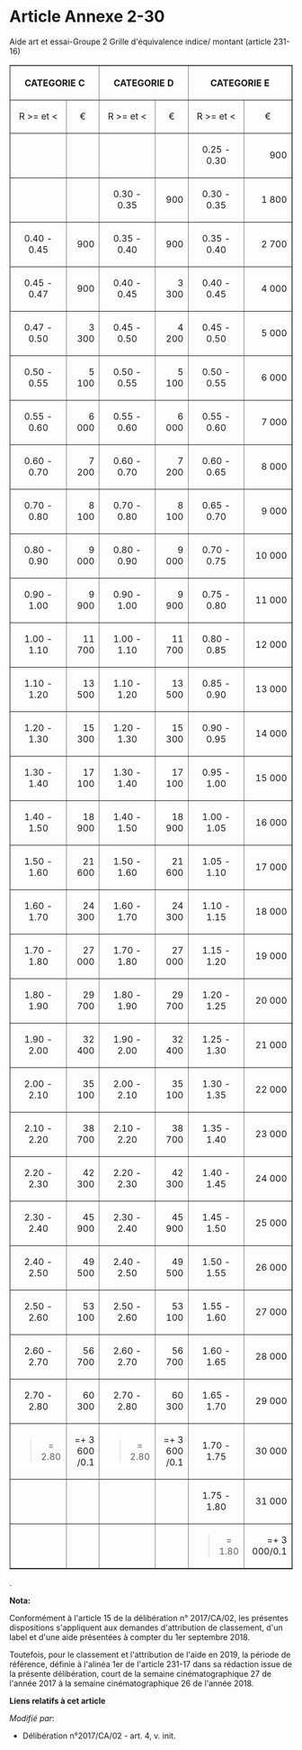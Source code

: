 # Article Annexe 2-30

Aide art et essai-Groupe 2 Grille d'équivalence indice/ montant (article 231-16)

<table border="1">
  <tbody>
    <tr>
      <th colspan="2">

CATEGORIE C</th>
      <th colspan="2">

CATEGORIE D</th>
      <th colspan="2">

CATEGORIE E</th>
    </tr>
    <tr>
      <td align="center">

R >= et <</td>
      <td align="center">

€</td>
      <td align="center">

R >= et <</td>
      <td align="center">

€</td>
      <td align="center">

R >= et <</td>
      <td align="center">

€</td>
    </tr>
    <tr>
      <td align="left">
      </td><td align="left">
      </td><td align="left">
      </td><td align="left">
      </td><td align="center">

0.25 - 0.30</td>
      <td align="right">

900</td>
    </tr>
    <tr>
      <td align="left">
      </td><td align="left">
      </td><td align="center">

0.30 - 0.35</td>
      <td align="right">

900</td>
      <td align="center">

0.30 - 0.35</td>
      <td align="right">

1 800</td>
    </tr>
    <tr>
      <td align="center">

0.40 - 0.45</td>
      <td align="right">

900</td>
      <td align="center">

0.35 - 0.40</td>
      <td align="right">

900</td>
      <td align="center">

0.35 - 0.40</td>
      <td align="right">

2 700</td>
    </tr>
    <tr>
      <td align="center">

0.45 - 0.47</td>
      <td align="right">

900</td>
      <td align="center">

0.40 - 0.45</td>
      <td align="right">

3 300</td>
      <td align="center">

0.40 - 0.45</td>
      <td align="right">

4 000</td>
    </tr>
    <tr>
      <td align="center">

0.47 - 0.50</td>
      <td align="right">

3 300</td>
      <td align="center">

0.45 - 0.50</td>
      <td align="right">

4 200</td>
      <td align="center">

0.45 - 0.50</td>
      <td align="right">

5 000</td>
    </tr>
    <tr>
      <td align="center">

0.50 - 0.55</td>
      <td align="right">

5 100</td>
      <td align="center">

0.50 - 0.55</td>
      <td align="right">

5 100</td>
      <td align="center">

0.50 - 0.55</td>
      <td align="right">

6 000</td>
    </tr>
    <tr>
      <td align="center">

0.55 - 0.60</td>
      <td align="right">

6 000</td>
      <td align="center">

0.55 - 0.60</td>
      <td align="right">

6 000</td>
      <td align="center">

0.55 - 0.60</td>
      <td align="right">

7 000</td>
    </tr>
    <tr>
      <td align="center">

0.60 - 0.70</td>
      <td align="right">

7 200</td>
      <td align="center">

0.60 - 0.70</td>
      <td align="right">

7 200</td>
      <td align="center">

0.60 - 0.65</td>
      <td align="right">

8 000</td>
    </tr>
    <tr>
      <td align="center">

0.70 - 0.80</td>
      <td align="right">

8 100</td>
      <td align="center">

0.70 - 0.80</td>
      <td align="right">

8 100</td>
      <td align="center">

0.65 - 0.70</td>
      <td align="right">

9 000</td>
    </tr>
    <tr>
      <td align="center">

0.80 - 0.90</td>
      <td align="right">

9 000</td>
      <td align="center">

0.80 - 0.90</td>
      <td align="right">

9 000</td>
      <td align="center">

0.70 - 0.75</td>
      <td align="right">

10 000</td>
    </tr>
    <tr>
      <td align="center">

0.90 - 1.00</td>
      <td align="right">

9 900</td>
      <td align="center">

0.90 - 1.00</td>
      <td align="right">

9 900</td>
      <td align="center">

0.75 - 0.80</td>
      <td align="right">

11 000</td>
    </tr>
    <tr>
      <td align="center">

1.00 - 1.10</td>
      <td align="right">

11 700</td>
      <td align="center">

1.00 - 1.10</td>
      <td align="right">

11 700</td>
      <td align="center">

0.80 - 0.85</td>
      <td align="right">

12 000</td>
    </tr>
    <tr>
      <td align="center">

1.10 - 1.20</td>
      <td align="right">

13 500</td>
      <td align="center">

1.10 - 1.20</td>
      <td align="right">

13 500</td>
      <td align="center">

0.85 - 0.90</td>
      <td align="right">

13 000</td>
    </tr>
    <tr>
      <td align="center">

1.20 - 1.30</td>
      <td align="right">

15 300</td>
      <td align="center">

1.20 - 1.30</td>
      <td align="right">

15 300</td>
      <td align="center">

0.90 - 0.95</td>
      <td align="right">

14 000</td>
    </tr>
    <tr>
      <td align="center">

1.30 - 1.40</td>
      <td align="right">

17 100</td>
      <td align="center">

1.30 - 1.40</td>
      <td align="right">

17 100</td>
      <td align="center">

0.95 - 1.00</td>
      <td align="right">

15 000</td>
    </tr>
    <tr>
      <td align="center">

1.40 - 1.50</td>
      <td align="right">

18 900</td>
      <td align="center">

1.40 - 1.50</td>
      <td align="right">

18 900</td>
      <td align="center">

1.00 - 1.05</td>
      <td align="right">

16 000</td>
    </tr>
    <tr>
      <td align="center">

1.50 - 1.60</td>
      <td align="right">

21 600</td>
      <td align="center">

1.50 - 1.60</td>
      <td align="right">

21 600</td>
      <td align="center">

1.05 - 1.10</td>
      <td align="right">

17 000</td>
    </tr>
    <tr>
      <td align="center">

1.60 - 1.70</td>
      <td align="right">

24 300</td>
      <td align="center">

1.60 - 1.70</td>
      <td align="right">

24 300</td>
      <td align="center">

1.10 - 1.15</td>
      <td align="right">

18 000</td>
    </tr>
    <tr>
      <td align="center">

1.70 - 1.80</td>
      <td align="right">

27 000</td>
      <td align="center">

1.70 - 1.80</td>
      <td align="right">

27 000</td>
      <td align="center">

1.15 - 1.20</td>
      <td align="right">

19 000</td>
    </tr>
    <tr>
      <td align="center">

1.80 - 1.90</td>
      <td align="right">

29 700</td>
      <td align="center">

1.80 - 1.90</td>
      <td align="right">

29 700</td>
      <td align="center">

1.20 - 1.25</td>
      <td align="right">

20 000</td>
    </tr>
    <tr>
      <td align="center">

1.90 - 2.00</td>
      <td align="right">

32 400</td>
      <td align="center">

1.90 - 2.00</td>
      <td align="right">

32 400</td>
      <td align="center">

1.25 - 1.30</td>
      <td align="right">

21 000</td>
    </tr>
    <tr>
      <td align="center">

2.00 - 2.10</td>
      <td align="right">

35 100</td>
      <td align="center">

2.00 - 2.10</td>
      <td align="right">

35 100</td>
      <td align="center">

1.30 - 1.35</td>
      <td align="right">

22 000</td>
    </tr>
    <tr>
      <td align="center">

2.10 - 2.20</td>
      <td align="right">

38 700</td>
      <td align="center">

2.10 - 2.20</td>
      <td align="right">

38 700</td>
      <td align="center">

1.35 - 1.40</td>
      <td align="right">

23 000</td>
    </tr>
    <tr>
      <td align="center">

2.20 - 2.30</td>
      <td align="right">

42 300</td>
      <td align="center">

2.20 - 2.30</td>
      <td align="right">

42 300</td>
      <td align="center">

1.40 - 1.45</td>
      <td align="right">

24 000</td>
    </tr>
    <tr>
      <td align="center">

2.30 - 2.40</td>
      <td align="right">

45 900</td>
      <td align="center">

2.30 - 2.40</td>
      <td align="right">

45 900</td>
      <td align="center">

1.45 - 1.50</td>
      <td align="right">

25 000</td>
    </tr>
    <tr>
      <td align="center">

2.40 - 2.50</td>
      <td align="right">

49 500</td>
      <td align="center">

2.40 - 2.50</td>
      <td align="right">

49 500</td>
      <td align="center">

1.50 - 1.55</td>
      <td align="right">

26 000</td>
    </tr>
    <tr>
      <td align="center">

2.50 - 2.60</td>
      <td align="right">

53 100</td>
      <td align="center">

2.50 - 2.60</td>
      <td align="right">

53 100</td>
      <td align="center">

1.55 - 1.60</td>
      <td align="right">

27 000</td>
    </tr>
    <tr>
      <td align="center">

2.60 - 2.70</td>
      <td align="right">

56 700</td>
      <td align="center">

2.60 - 2.70</td>
      <td align="right">

56 700</td>
      <td align="center">

1.60 - 1.65</td>
      <td align="right">

28 000</td>
    </tr>
    <tr>
      <td align="center">

2.70 - 2.80</td>
      <td align="right">

60 300</td>
      <td align="center">

2.70 - 2.80</td>
      <td align="right">

60 300</td>
      <td align="center">

1.65 - 1.70</td>
      <td align="right">

29 000</td>
    </tr>
    <tr>
      <td align="center">

>= 2.80</td>
      <td align="right">

=+ 3 600 /0.1</td>
      <td align="center">

>= 2.80</td>
      <td align="right">

=+ 3 600 /0.1</td>
      <td align="center">

1.70 - 1.75</td>
      <td align="right">

30 000</td>
    </tr>
    <tr>
      <td align="left">
      </td><td align="left">
      </td><td align="left">
      </td><td align="left">
      </td><td align="center">

1.75 - 1.80</td>
      <td align="right">

31 000</td>
    </tr>
    <tr>
      <td align="left">
      </td><td align="left">
      </td><td align="left">
      </td><td align="left">
      </td><td align="center">

>= 1.80</td>
      <td align="right">

=+ 3 000/0.1

</td>
    </tr>
  </tbody>
</table>

.

**Nota:**

Conformément à l'article 15 de la délibération n° 2017/CA/02, les présentes dispositions s'appliquent aux demandes
d'attribution de classement, d'un label et d'une aide présentées à compter du 1er septembre 2018.

Toutefois, pour le classement et l'attribution de l'aide en 2019, la période de référence, définie à l'alinéa 1er de
l'article 231-17 dans sa rédaction issue de la présente délibération, court de la semaine cinématographique 27 de l'année
2017 à la semaine cinématographique 26 de l'année 2018.

**Liens relatifs à cet article**

_Modifié par_:

  - Délibération n°2017/CA/02 - art. 4, v. init.
